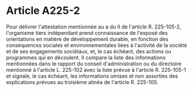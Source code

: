 # Article A225-2

Pour délivrer l'attestation mentionnée au a du II de l'article R. 225-105-2, l'organisme tiers indépendant prend connaissance de l'exposé des orientations en matière de développement durable, en fonction des conséquences sociales et environnementales liées à l'activité de la société et de ses engagements sociétaux, et, le cas échéant, des actions ou programmes qui en découlent. Il compare la liste des informations mentionnées dans le rapport du conseil d'administration ou du directoire mentionné à l'article L. 225-102 avec la liste prévue à l'article R. 225-105-1 et signale, le cas échéant, les informations omises et non assorties des explications prévues au troisième alinéa de l'article R. 225-105.
